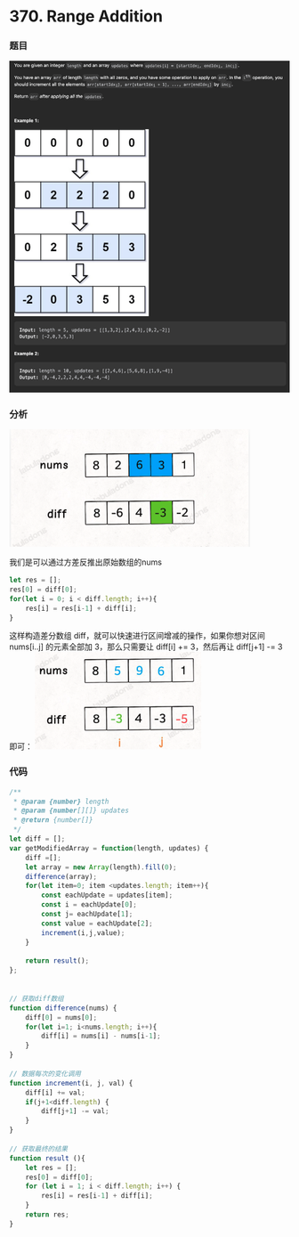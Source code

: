 # 370. Range Addition

### 题目

![题目](./img/370.png)

### 分析

![图片1](./img/1.png)

我们是可以通过方差反推出原始数组的nums

```js
let res = [];
res[0] = diff[0];
for(let i = 0; i < diff.length; i++){
    res[i] = res[i-1] + diff[i];
}

```

这样构造差分数组 diff，就可以快速进行区间增减的操作，如果你想对区间 nums[i..j] 的元素全部加 3，那么只需要让 diff[i] += 3，然后再让 diff[j+1] -= 3 即可：
![图片2](./img/2.png)

### 代码

```js
/**
 * @param {number} length
 * @param {number[][]} updates
 * @return {number[]}
 */
let diff = [];
var getModifiedArray = function(length, updates) {
    diff =[];
    let array = new Array(length).fill(0);
    difference(array);
    for(let item=0; item <updates.length; item++){
        const eachUpdate = updates[item];
        const i = eachUpdate[0];
        const j= eachUpdate[1];
        const value = eachUpdate[2];
        increment(i,j,value);
    }

    return result();
};


// 获取diff数组
function difference(nums) {
    diff[0] = nums[0];
    for(let i=1; i<nums.length; i++){
        diff[i] = nums[i] - nums[i-1]; 
    }
}

// 数据每次的变化调用
function increment(i, j, val) {
    diff[i] += val;
    if(j+1<diff.length) {
        diff[j+1] -= val;
    }
}

// 获取最终的结果
function result (){
    let res = [];
    res[0] = diff[0];
    for (let i = 1; i < diff.length; i++) {
        res[i] = res[i-1] + diff[i];
    }
    return res;
}

```
